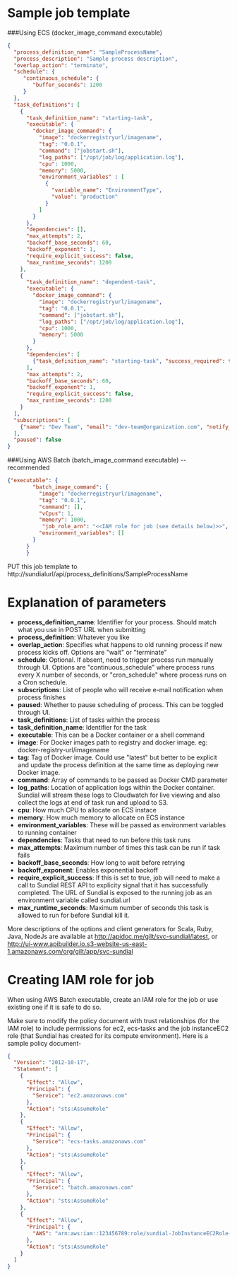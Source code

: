 # Sample job template
###Using ECS (docker_image_command executable)
```json
{
  "process_definition_name": "SampleProcessName",
  "process_description": "Sample process description",
  "overlap_action": "terminate",
  "schedule": {
     "continuous_schedule": {
        "buffer_seconds": 1200
     }
  },
  "task_definitions": [
    {
      "task_definition_name": "starting-task",
      "executable": {
        "docker_image_command": {
          "image": "dockerregistryurl/imagename",
          "tag": "0.0.1",
          "command": ["jobstart.sh"],
          "log_paths": ["/opt/job/log/application.log"],
          "cpu": 1000,
          "memory": 5000,
          "environment_variables" : [
            {
              "variable_name": "EnvironmentType",
              "value": "production"
            }
          ]
        }
      },
      "dependencies": [],
      "max_attempts": 2,
      "backoff_base_seconds": 60,
      "backoff_exponent": 1,
      "require_explicit_success": false,
      "max_runtime_seconds": 1200
    },
    {
      "task_definition_name": "dependent-task",
      "executable": {
        "docker_image_command": {
          "image": "dockerregistryurl/imagename",
          "tag": "0.0.1",
          "command": ["jobstart.sh"],
          "log_paths": ["/opt/job/log/application.log"],
          "cpu": 1000,
          "memory": 5000
        }
      },
      "dependencies": [
        {"task_definition_name": "starting-task", "success_required": true}
      ],
      "max_attempts": 2,
      "backoff_base_seconds": 60,
      "backoff_exponent": 1,
      "require_explicit_success": false,
      "max_runtime_seconds": 1200
    }
  ],
  "subscriptions": [
    {"name": "Dev Team", "email": "dev-team@organization.com", "notify_when": "on_state_change_and_failures"}
  ],
  "paused": false
}
```
###Using AWS Batch (batch_image_command executable) -- recommended

```json
{"executable": {
        "batch_image_command": {
          "image": "dockerregistryurl/imagename",
          "tag": "0.0.1",
          "command": [],
          "vCpus": 1,
          "memory": 1000,
           "job_role_arn": "<<IAM role for job (see details below)>>",
          "environment_variables": []
        }
      }
      }
```

PUT this job template to http://sundialurl/api/process_definitions/SampleProcessName

# Explanation of parameters

* **process_definition_name**: Identifier for your process. Should match what you use in POST URL when submitting
* **process_definition**: Whatever you like
* **overlap_action**: Specifies what happens to old running process if new process kicks off. Options are "wait" or "terminate"
* **schedule**: Optional. If absent, need to trigger process run manually through UI. Options are "continuous_schedule" where process runs every X number of seconds, or "cron_schedule" where process runs on a Cron schedule.
* **subscriptions**: List of people who will receive e-mail notification when process finishes
* **paused**: Whether to pause scheduling of process. This can be toggled through UI.
* **task_definitions**: List of tasks within the process
* **task_definition_name**: Identifier for the task
* **executable**: This can be a Docker container or a shell command
* **image**: For Docker images path to registry and docker image. eg: docker-registry-url/imagename
* **tag**: Tag of Docker image. Could use "latest" but better to be explicit and update the process definition at the same time as deploying new Docker image.
* **command**: Array of commands to be passed as Docker CMD parameter
* **log_paths**: Location of application logs within the Docker container. Sundial will stream these logs to Cloudwatch for live viewing and also collect the logs at end of task run and upload to S3.
* **cpu**: How much CPU to allocate on ECS instace
* **memory**: How much memory to allocate on ECS instance
* **environment_variables**: These will be passed as environment variables to running container
* **dependencies**: Tasks that need to run before this task runs
* **max_attempts**: Maximum number of times this task can be run if task fails
* **backoff_base_seconds**: How long to wait before retrying
* **backoff_exponent**: Enables exponential backoff
* **require_explicit_success**: If this is set to true, job will need to make a call to Sundial REST API to explicity signal that it has successfully completed. The URL of Sundial is exposed to the running job as an environment variable called sundial.url
* **max_runtime_seconds**: Maximum number of seconds this task is allowed to run for before Sundial kill it.

More descriptions of the options and client generators for Scala, Ruby, Java, NodeJs are available at http://apidoc.me/gilt/svc-sundial/latest, or http://ui-www.apibuilder.io.s3-website-us-east-1.amazonaws.com/org/gilt/app/svc-sundial

# Creating IAM role for job

When using AWS Batch executable, create an IAM role for the job or use existing one if it is safe to do so. 

Make sure to modify the policy document with trust relationships (for the IAM role) to include permissions for ec2, ecs-tasks and the job instanceEC2 role (that Sundial has created for its compute environment). Here is a sample policy document-
```json
{
  "Version": "2012-10-17",
  "Statement": [
    {
      "Effect": "Allow",
      "Principal": {
        "Service": "ec2.amazonaws.com"
      },
      "Action": "sts:AssumeRole"
    },
    {
      "Effect": "Allow",
      "Principal": {
        "Service": "ecs-tasks.amazonaws.com"
      },
      "Action": "sts:AssumeRole"
    },
    {
      "Effect": "Allow",
      "Principal": {
        "Service": "batch.amazonaws.com"
      },
      "Action": "sts:AssumeRole"
    },
    {
      "Effect": "Allow",
      "Principal": {
        "AWS": "arn:aws:iam::123456789:role/sundial-JobInstanceEC2Role-a1b2c3d4e5"
      },
      "Action": "sts:AssumeRole"
    }
  ]
}
```